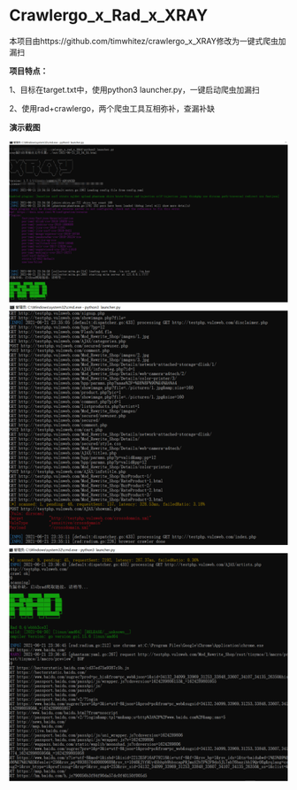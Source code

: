 # Crawlergo_x_Rad_x_XRAY


本项目由https://github.com/timwhitez/crawlergo_x_XRAY修改为一键式爬虫加漏扫


**项目特点：**

  1、目标在target.txt中，使用python3 launcher.py，一键启动爬虫加漏扫
  
  2、使用rad+crawlergo，两个爬虫工具互相弥补，查漏补缺
  
  
**演示截图**

 ![](https://github.com/mrknow001/Crawlergo_x_Rad_x_XRAY/blob/main/images/1.png)  
 ![](https://github.com/mrknow001/Crawlergo_x_Rad_x_XRAY/blob/main/images/2.png)  
 ![](https://github.com/mrknow001/Crawlergo_x_Rad_x_XRAY/blob/main/images/3.png)  
